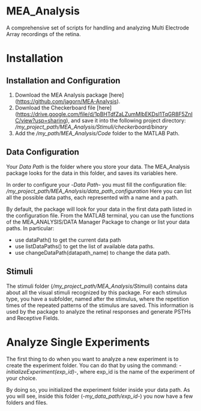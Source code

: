 # MEA_Analysis

A comprehensive set of scripts for handling and analyzing Multi Electrode Array recordings of the retina.


# Installation

## Installation and Configuration
1. Download the MEA Analysis package [here] (https://github.com/jagorn/MEA-Analysis).
2. Download the Checkerboard file [here] (https://drive.google.com/file/d/1pBHTdfZaLZumMlbEKDsI1TqGR8F5ZnIC/view?usp=sharing), and save it into the following project directory:
_*/my_project_path/MEA_Analysis/Stimuli/checkerboard/binary*_
3. Add the _*/my_path/MEA_Analysis/Code*_ folder to the MATLAB Path. 

## Data Configuration
Your _*Data Path*_ is the folder where you store your data.
The MEA_Analysis package looks for the data in this folder, and saves its variables here. 

In order to configure your -*Data Path*- you must fill the configuration file:
_*/my_project_path/MEA_Analysis/data_path_configuration*_
Here you can list all the possible data paths, each represented with a name and a path.

By default, the package will look for your data in the first data path listed in the configuration file.
From the MATLAB terminal, you can use the functions of the MEA_ANALYSIS/DATA Manager Package to change or list your data paths.
In particular:
  * use dataPath() to get the current data path
  * use listDataPaths() to get the list of available data paths.
  * use changeDataPath(datapath_name) to change the data path.
  
## Stimuli 
The stimuli folder (_*/my_project_path/MEA_Analysis/Stimuli*_) contains data about all the visual stimuli recognized by this package.
For each stimulus type, you have a subfolder, named after the stimulus, where the repetition times of the repeated patterns of the stimulus are saved.
This information is used by the package to analyze the retinal responses and generate PSTHs and Receptive Fields.


# Analyze Single Experiments
The first thing to do when you want to analyze a new experiment is to create the experiment folder.
You can do that by using the command:
-*initializeExperiment(exp_id)*-, where exp_id is the name of the experiment of your choice.

By doing so, you initialized the experiment folder inside your data path.
As you will see, inside this folder (-*my_data_path/exp_id*-) you now have a few folders and files.

